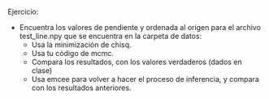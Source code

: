 Ejercicio: 

- Encuentra los valores de pendiente y ordenada al origen para el archivo test_line.npy que se encuentra en la carpeta de datos: 
  - Usa la minimización de chisq. 
  - Usa tu código de mcmc. 
  - Compara los resultados, con los valores verdaderos (dados en clase)
  - Usa emcee para volver a hacer el proceso de inferencia, y compara con los resultados anteriores. 
  
  
  
